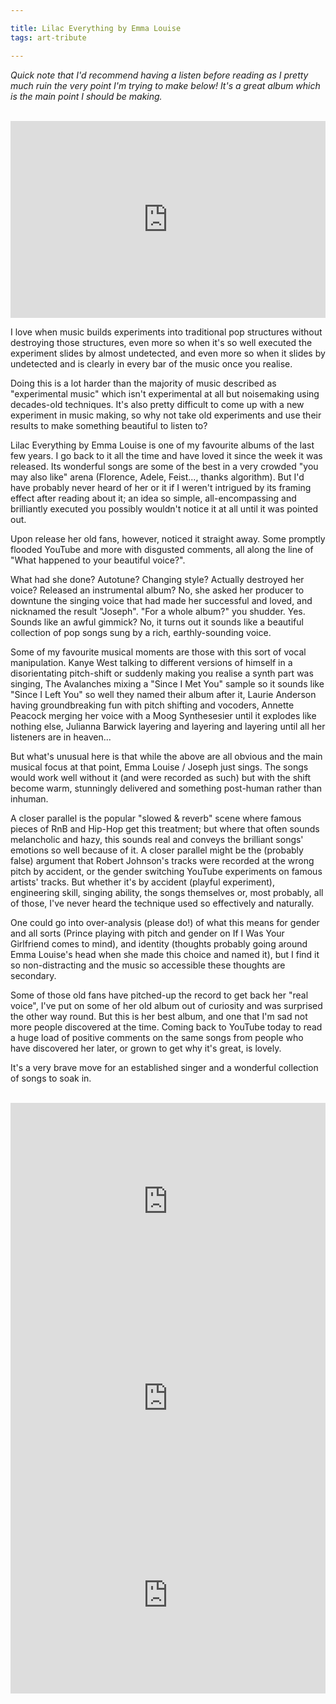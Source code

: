 ```yaml
---

title: Lilac Everything by Emma Louise
tags: art-tribute

---
```


*Quick note that I'd recommend having a listen before reading as I pretty much ruin the very point I'm trying to make below! It's a great album which is the main point I should be making.*

<br />
<iframe style="width:100%;" height="315" src="https://www.youtube.com/embed/uaQUdBJfU6U" frameborder="0" allow="accelerometer; autoplay; encrypted-media; gyroscope; picture-in-picture" allowfullscreen></iframe>
<br />

I love when music builds experiments into traditional pop structures without destroying those structures, even more so when it's so well executed the experiment slides by almost undetected, and even more so when it slides by undetected and is clearly in every bar of the music once you realise.

Doing this is a lot harder than the majority of music described as "experimental music" which isn't experimental at all but noisemaking using decades-old techniques. It's also pretty difficult to come up with a new experiment in music making, so why not take old experiments and use their results to make something beautiful to listen to?

Lilac Everything by Emma Louise is one of my favourite albums of the last few years. I go back to it all the time and have loved it since the week it was released. Its wonderful songs are some of the best in a very crowded "you may also like" arena (Florence, Adele, Feist..., thanks algorithm). But I'd have probably never heard of her or it if I weren't intrigued by its framing effect after reading about it; an idea so simple, all-encompassing and brilliantly executed you possibly wouldn't notice it at all until it was pointed out.

Upon release her old fans, however, noticed it straight away. Some promptly flooded YouTube and more with disgusted comments, all along the line of "What happened to your beautiful voice?".

What had she done? Autotune? Changing style? Actually destroyed her voice? Released an instrumental album? No, she asked her producer to downtune the singing voice that had made her successful and loved, and nicknamed the result "Joseph". "For a whole album?" you shudder. Yes. Sounds like an awful gimmick? No, it turns out it sounds like a beautiful collection of pop songs sung by a rich, earthly-sounding voice.

Some of my favourite musical moments are those with this sort of vocal manipulation. Kanye West talking to different versions of himself in a disorientating pitch-shift or suddenly making you realise a synth part was singing, The Avalanches mixing a "Since I Met You" sample so it sounds like "Since I Left You" so well they named their album after it, Laurie Anderson having groundbreaking fun with pitch shifting and vocoders, Annette Peacock merging her voice with a Moog Synthesesier until it explodes like nothing else, Julianna Barwick layering and layering and layering until all her listeners are in heaven... 

But what's unusual here is that while the above are all obvious and the main musical focus at that point, Emma Louise / Joseph just sings. The songs would work well without it (and were recorded as such) but with the shift become warm, stunningly delivered and something post-human rather than inhuman.

A closer parallel is the popular "slowed & reverb" scene where famous pieces of RnB and Hip-Hop get this treatment; but where that often sounds melancholic and hazy, this sounds real and conveys the brilliant songs' emotions so well because of it. A closer parallel might be the (probably false) argument that Robert Johnson's tracks were recorded at the wrong pitch by accident, or the gender switching YouTube experiments on famous artists' tracks. But whether it's by accident (playful experiment), engineering skill, singing ability, the songs themselves or, most probably, all of those, I've never heard the technique used so effectively and naturally.

One could go into over-analysis (please do!) of what this means for gender and all sorts (Prince playing with pitch and gender on If I Was Your Girlfriend comes to mind), and identity (thoughts probably going around Emma Louise's head when she made this choice and named it), but I find it so non-distracting and the music so accessible these thoughts are secondary.

Some of those old fans have pitched-up the record to get back her "real voice", I've put on some of her old album out of curiosity and was surprised the other way round. But this is her best album, and one that I'm sad not more people discovered at the time. Coming back to YouTube today to read a huge load of positive comments on the same songs from people who have discovered her later, or grown to get why it's great, is lovely. 

It's a very brave move for an established singer and a wonderful collection of songs to soak in.

<br />
<iframe style="width:100%;" height="315" src="https://www.youtube.com/embed/9J6K4VmZ7V4" frameborder="0" allow="accelerometer; autoplay; encrypted-media; gyroscope; picture-in-picture" allowfullscreen></iframe>

<iframe style="width:100%;" height="315" src="https://www.youtube.com/embed/o_Xvfx2vpkY" frameborder="0" allow="accelerometer; autoplay; encrypted-media; gyroscope; picture-in-picture" allowfullscreen></iframe>

<iframe style="width:100%;" height="315" src="https://www.youtube.com/embed/YQURryOFUPc" frameborder="0" allow="accelerometer; autoplay; encrypted-media; gyroscope; picture-in-picture" allowfullscreen></iframe>